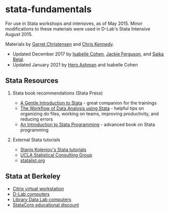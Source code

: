 # stata-fundamentals
For use in Stata workshops and intensives, as of May 2015. Minor modifications to these materials were used in D-Lab's Stata Intensive August 2015.

Materials by [Garret Christensen](https://www.ocf.berkeley.edu/~garret/dlab/index.html) and [Chris Kennedy](http://ck37.com).

* Updated December 2017 by [Isabelle Cohen](http://dlab.berkeley.edu/people/isabelle-cohen), [Jackie Ferguson](https://dlab.berkeley.edu/people/jackie-ferguson), and [Saika Belal](https://dlab.berkeley.edu/people/saika-belal).
* Updated January 2021 by [Hero Ashman](https://dlab.berkeley.edu/people/hero-ashman) and Isabelle Cohen

## Stata Resources

1. Stata book recommendations (Stata Press)
    - [A Gentle Introduction to Stata](http://www.stata-press.com/books/gentle-introduction-to-stata/) - great companion for the trainings
    - [The Workflow of Data Analysis using Stata](http://www.stata-press.com/books/workflow-data-analysis-stata/) - helpful tips on organizing do files, working on teams, improving productivity, and reducing errors
    - [An Introduction to Stata Programming](http://www.stata-press.com/books/introduction-stata-programming/) - advanced book on Stata programming

2. External Stata tutorials
    - [Stanis Koleniov's Stata tutorials](http://web.missouri.edu/~kolenikovs/stata/Duke/)
    - [UCLA Statistical Consulting Group](http://www.ats.ucla.edu/stat/stata/)
    - [statalist.org](http://www.statalist.org/)

## Stata at Berkeley

- [Citrix virtual workstation](http://ist.berkeley.edu/is/platforms/citrix)
- [D-Lab computers](http://dlab.berkeley.edu/space)
- [Library Data Lab computers](http://www.lib.berkeley.edu/libraries/data-lab)
- [StataCorp educational discount](http://www.stata.com/order/new/edu/gradplans/student-pricing/)
